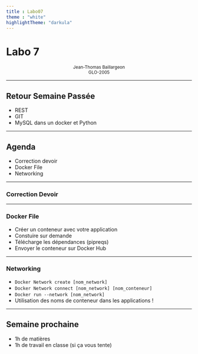 ```yaml
---
title : Labo07
theme : "white"
highlightTheme: "darkula"
---
```


# Labo 7

<small><div align=center>Jean-Thomas Baillargeon</small>  
<small>GLO-2005 </small>  </div>

---

## Retour Semaine Passée
* REST
* GIT
* MySQL dans un docker et Python 

---

## Agenda
* Correction devoir
* Docker File
* Networking

---

### Correction Devoir

---

### Docker File
* Créer un conteneur avec votre application
* Constuire sur demande
* Télécharge les dépendances (pipreqs)
* Envoyer le conteneur sur Docker Hub

---

### Networking
* `Docker Network create [nom_network]`
* `Docker Network connect [nom_network] [nom_conteneur]`
* `Docker run --network [nom_network]`
* Utilisation des noms de conteneur dans les applications !

---

## Semaine prochaine

* 1h de matières
* 1h de travail en classe (si ça vous tente)
